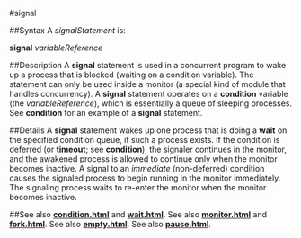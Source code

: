 
#signal

##Syntax
A _signalStatement_ is:

**signal** _variableReference_




##Description
A **signal** statement is used in a concurrent program to wake up a process that is blocked (waiting on a condition variable). The statement can only be used inside a monitor (a special kind of module that handles concurrency). A **signal** statement operates on a **condition** variable (the _variableReference_), which is essentially a queue of sleeping processes. See **condition** for an example of a **signal** statement.



##Details
A **signal** statement wakes up one process that is doing a **wait** on the specified condition queue, if such a process exists. If the condition is deferred (or **timeout**; see **condition**), the signaler continues in the monitor, and the awakened process is allowed to continue only when the monitor becomes inactive. A signal to an _immediate_ (non-deferred) condition causes the signaled process to begin running in the monitor immediately. The signaling process waits to re-enter the monitor when the monitor becomes inactive.



##See also
**[condition.html](condition)** and **[wait.html](wait)**. See also **[monitor.html](monitor)** and **[fork.html](fork)**. See also **[empty.html](empty)**. See also **[pause.html](pause)**.


